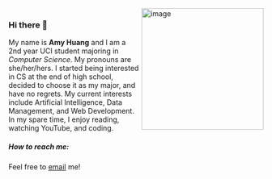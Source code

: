 <img align="right" width="241" alt="image" src="https://user-images.githubusercontent.com/101838096/162117880-c8d1f1a3-0181-46c8-9260-709decf328e6.png">

### Hi there 👋

My name is **Amy Huang** and I am a 2nd year UCI student majoring in *Computer Science*. My pronouns are she/her/hers.
I started being interested in CS at the end of high school, decided to choose it as my major, and have no regrets.
My current interests include Artificial Intelligence, Data Management, and Web Development.
In my spare time, I enjoy reading, watching YouTube, and coding.


##### How to reach me:
Feel free to [email](amylh02028@gmail.com) me!


<!--
**FireShadowLight/FireShadowLight** is a ✨ _special_ ✨ repository because its `README.md` (this file) appears on your GitHub profile.

Here are some ideas to get you started:

- 🔭 I’m currently working on ...
- 🌱 I’m currently learning ...
- 👯 I’m looking to collaborate on ...
- 🤔 I’m looking for help with ...
- 💬 Ask me about ...
- 📫 How to reach me: ...
- 😄 Pronouns: ...
- ⚡ Fun fact: ...
-->
